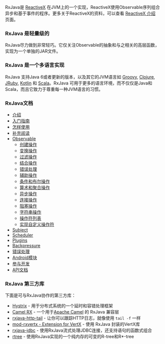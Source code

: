 RxJava是 [ReactiveX](http://reactivex.io/) 在JVM上的一个实现，ReactiveX使用Observable序列组合异步和基于事件的程序。更多关于ReactiveX的资料，可以查看 [ReactiveX 介绍](../docs/Intro.md) 页面。

### RxJava 是轻量级的

RxJava尽力做到非常轻巧。它仅关注Observable的抽象和与之相关的高层函数，实现为一个单独的JAR文件。

### RxJava 是一个多语言实现

RxJava 支持Java 6或者更新的版本，以及其它的JVM语言如 [Groovy](https://github.com/ReactiveX/RxGroovy), [Clojure](https://github.com/ReactiveX/RxClojure), [JRuby](https://github.com/ReactiveX/RxJRuby), [Kotlin](https://github.com/ReactiveX/RxKotlin) 和 [Scala](https://github.com/ReactiveX/RxScala)。RxJava 可用于更多的语言环境，而不仅仅是Java和Scala，而且它致力于尊重每一种JVM语言的习惯。

### RxJava文档

* [介绍](Home.md)
* [入门指南](Getting-Started.md)
* [怎样使用](How-To-Use-RxJava.md)
* [补充阅读](Additional-Reading.md)
* [Observable](Observable.md)
  * [创建操作](Creating-Observables.md)
  * [变换操作](Transforming-Observables.md)
  * [过滤操作](Filtering-Observables.md)
  * [结合操作](Combining-Observables.md)
  * [错误处理](Error-Handling-Operators.md)
  * [辅助操作](Observable-Utility-Operators.md)
  * [条件和布尔操作](Conditional-and-Boolean-Operators.md)
  * [算术和聚合操作](Mathematical-and-Aggregate-Operators.md)
  * [异步操作](Async-Operators.md)
  * [连接操作](Connectable-Observable-Operators.md)
  * [阻塞操作](Blocking-Observable-Operators.md)
  * [字符串操作](String-Observables.md)
  * [操作符列表](Alphabetical-List-of-Observable-Operators.md)
  * [实现自定义操作符](Implementing-Your-Own-Operators.md)
* [Subject](Subject.md)
* [Scheduler](Scheduler.md)
* [Plugins](Plugins.md)
* [Backpressure](Backpressure.md)
* [错误处理](Error-Handling.md)
* [Android模块](The-RxJava-Android-Module.md)
* [参与开发](How-to-Contribute.md)
* [API文档](http://reactivex.io/RxJava/javadoc/rx/Observable.html)

### RxJava 第三方库

下面是可与RxJava协作的第三方库：

* [Hystrix](https://github.com/Netflix/Hystrix/wiki/How-To-Use#wiki-Reactive-Execution) - 用于分布式系统的一个延时和容错处理框架
* [Camel RX](http://camel.apache.org/rx.html)  - 一个用于[Apache Camel](http://camel.apache.org/components.html) 的 RxJava 兼容层
* [rxjava-http-tail](https://github.com/myfreeweb/rxjava-http-tail) - 让你可以跟踪HTTP日志，就像使用 `tail -f` 一样
* [mod-rxvertx - Extension for VertX](https://github.com/vert-x/mod-rxvertx) - 使用 RxJava 封装的VertX库
* [rxjava-jdbc](https://github.com/davidmoten/rxjava-jdbc) - 使用RxJava流式处理JDBC连接，还支持语句的函数式组合
* [rtree](https://github.com/davidmoten/rtree) - 使用RxJava实现的一个纯内存的可变的R-tree和R*-tree
